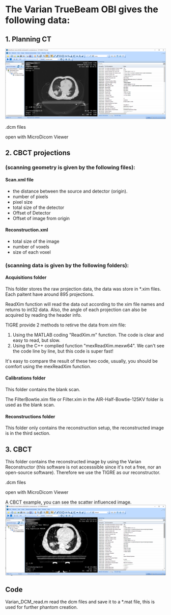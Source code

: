 # The Varian TrueBeam OBI gives the following data:

## 1. Planning CT 

![MicroDicom example(planning CT)](./Microdicom_example2.png)

\.dcm files 

open with MicroDicom Viewer

## 2. CBCT projections

###  (scanning geometry is  given by the following files):

#### Scan.xml file 

- the distance between the source and detector (origin).
- number of pixels
- pixel size 
- total size of the detector
- Offset of Detector
- Offset of image from origin

#### Reconstruction.xml

- total size of the image 
- number of voxels  
- size of each voxel

###  (scanning data is  given by the following folders):

#### Acquisitions folder

This folder stores the raw projection data, the data was store in \*.xim files. Each paitent have around 895 projections. 

ReadXim function will read the data out according to the xim file names and returns to int32 data. Also, the angle of each projection can also be acquired by reading the header info. 

TIGRE provide 2 methods to retirve the data from xim file:
 1. Using the MATLAB coding "ReadXim.m" function. The code is clear and easy to read, but slow.
 2. Using the C++ complied function "mexReadXim.mexw64". We can't see the code line by line, but this code is super fast!

It's easy to compare the result of these two code, usually, you should be comfort using the mexReadXim function.


#### Calibrations folder

This folder contains the blank scan.

The FilterBowtie.xim file or Filter.xim  in the AIR-Half-Bowtie-125KV folder is used as the blank scan.

#### Reconstructions folder

This folder only contains the reconstruction setup, the reconstructed image is in the third section.

## 3. CBCT 

This folder contains the reconstructed image by using the Varian Reconstructor (this software is not accesssible since it's not a free, nor an open-source software).
Therefore we use the TIGRE as our reconstructor.

\.dcm files 

open with MicroDicom Viewer

A CBCT example, you can see the scatter influenced image.
![MicroDicom example(CBCT)](./Microdicom_example.png)

## Code

Varian_DCM_read.m read the dcm files and save it to a \*.mat file, this is used for further phantom creation. 
